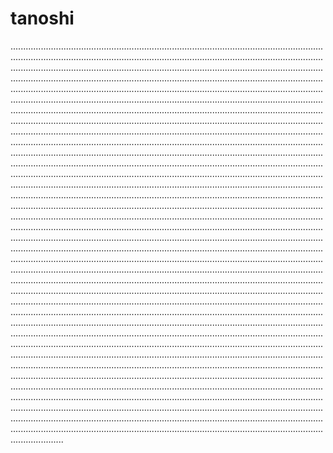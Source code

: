 # tanoshi

.................................................................................................................................................................................................................................................................................................................................................................................................................................................................................................................................................................................................................................................................................................................................................................................................................................................................................................................................................................................................................................................................................................................................................................................................................................................................................................................................................................................................................................................................................................................................................................................................................................................................................................................................................................................................................................................................................................................................................................................................................................................................................................................................................................................................................................................................................................................................................................................................................................................................................................................................................................................................................................................................................................................................................................................................................................................................................................................................................................................................................................................................................................................................................................................................................................................................................................................................................................................................................................................................................................................................................................................................................................................................................................................................................................................................................................................................................................................................................................................................................................................................................................................................................................................................................................................................................................................................................................................................................................................................................................................................................................................................................................................................................................................................................................................................